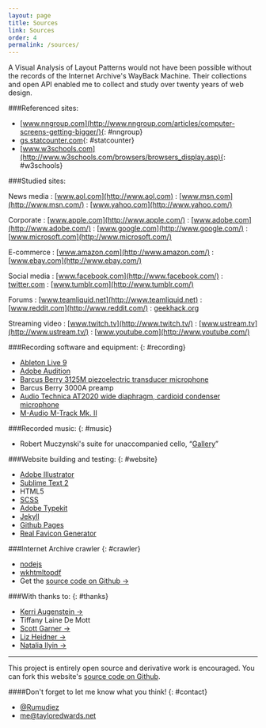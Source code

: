 ```yaml
---
layout: page
title: Sources
link: Sources
order: 4
permalink: /sources/
---
```


A Visual Analysis of Layout Patterns would not have been possible without the records of the Internet Archive's WayBack Machine. Their collections and open API enabled me to collect and study over twenty years of web design.

###Referenced sites:

* [www.nngroup.com](http://www.nngroup.com/articles/computer-screens-getting-bigger/){: #nngroup}
* [gs.statcounter.com](http://gs.statcounter.com/#resolution-US-monthly-200903-201504){: #statcounter}
* [www.w3schools.com](http://www.w3schools.com/browsers/browsers_display.asp){: #w3schools}

###Studied sites:

News media
: [www.aol.com](http://www.aol.com)
: [www.msn.com](http://www.msn.com/)
: [www.yahoo.com](http://www.yahoo.com/)

Corporate
: [www.apple.com](http://www.apple.com/)
: [www.adobe.com](http://www.adobe.com/)
: [www.google.com](http://www.google.com/)
: [www.microsoft.com](http://www.microsoft.com/)

E-commerce
: [www.amazon.com](http://www.amazon.com/)
: [www.ebay.com](http://www.ebay.com/)

Social media
: [www.facebook.com](http://www.facebook.com/)
: [twitter.com](http://twitter.com/)
: [www.tumblr.com](http://www.tumblr.com/)

Forums
: [www.teamliquid.net](http://www.teamliquid.net)
: [www.reddit.com](http://www.reddit.com/)
: [geekhack.org](http://geekhack.org/)

Streaming video
: [www.twitch.tv](http://www.twitch.tv/)
: [www.ustream.tv](http://www.ustream.tv/)
: [www.youtube.com](http://www.youtube.com/)

###Recording software and equipment:
{: #recording}

* [Ableton Live 9](https://www.ableton.com/en/live/new-in-9/)
* [Adobe Audition](https://creative.adobe.com/products/audition)
* [Barcus Berry 3125M piezoelectric transducer microphone](http://barcusberry.com/product.cfm?ProductID=24)
* Barcus Berry 3000A preamp
* [Audio Technica AT2020 wide diaphragm, cardioid condenser microphone](http://www.audio-technica.com/cms/wired_mics/a0933a662b5ed0e2/)
* [M-Audio M-Track Mk. II](http://www.m-audio.com/products/view/m-track-mkii#.VTXq9q3BzRY)

###Recorded music:
{: #music}

* Robert Muczynski's suite for unaccompanied cello, “[Gallery](http://www.sheetmusicplus.com/title/gallery-suite-sheet-music/3183263)”

###Website building and testing:
{: #website}

* [Adobe Illustrator](http://www.adobe.com/products/illustrator.html)
* [Sublime Text 2](http://www.sublimetext.com/2)
* HTML5
* [SCSS](http://sass-lang.com/)
* [Adobe Typekit](https://typekit.com/)
* [Jekyll](http://jekyllrb.com/)
* [Github Pages](https://pages.github.com/)
* [Real Favicon Generator](http://realfavicongenerator.net/)

###Internet Archive crawler
{: #crawler}

* [nodejs](https://nodejs.org/)
* [wkhtmltopdf](http://wkhtmltopdf.org/)
* Get the [source code on Github &rarr;](https://github.com/Rumudiez/Web-Archive-Scraper)

###With thanks to:
{: #thanks}
* [Kerri Augenstein &rarr;](http://www.kaugenstein.com/)
* Tiffany Laine De Mott
* [Scott Garner &rarr;](http://j38.net/)
* [Liz Heidner &rarr;](http://www.lizheidner.com/)
* [Natalia Ilyin &rarr;](http://www.nataliailyin.net)

---

This project is entirely open source and derivative work is encouraged. You can fork this website's [source code on Github](https://github.com/Rumudiez/Layout-Patterns).

####Don't forget to let me know what you think!
{: #contact}

* [@Rumudiez](https://twitter.com/rumudiez)
* [me@tayloredwards.net](mailto:me@tayloredwards.net)